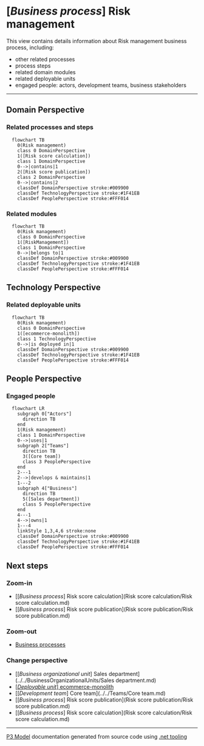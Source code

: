 ﻿
# [*Business process*] Risk management

This view contains details information about Risk management business process, including:
- other related processes
- process steps
- related domain modules
- related deployable units
- engaged people: actors, development teams, business stakeholders  

---



## Domain Perspective


### Related processes and steps

```mermaid
  flowchart TB
    0(Risk management)
    class 0 DomainPerspective
    1([Risk score calculation])
    class 1 DomainPerspective
    0-->|contains|1
    2([Risk score publication])
    class 2 DomainPerspective
    0-->|contains|2
    classDef DomainPerspective stroke:#009900
    classDef TechnologyPerspective stroke:#1F41EB
    classDef PeoplePerspective stroke:#FFF014
```

### Related modules

```mermaid
  flowchart TB
    0(Risk management)
    class 0 DomainPerspective
    1([RiskManagement])
    class 1 DomainPerspective
    0-->|belongs to|1
    classDef DomainPerspective stroke:#009900
    classDef TechnologyPerspective stroke:#1F41EB
    classDef PeoplePerspective stroke:#FFF014
```

## Technology Perspective


### Related deployable units

```mermaid
  flowchart TB
    0(Risk management)
    class 0 DomainPerspective
    1([ecommerce-monolith])
    class 1 TechnologyPerspective
    0-->|is deployed in|1
    classDef DomainPerspective stroke:#009900
    classDef TechnologyPerspective stroke:#1F41EB
    classDef PeoplePerspective stroke:#FFF014
```

## People Perspective


### Engaged people

```mermaid
  flowchart LR
    subgraph 0["Actors"]
      direction TB
    end
    1(Risk management)
    class 1 DomainPerspective
    0-->|uses|1
    subgraph 2["Teams"]
      direction TB
      3([Core team])
      class 3 PeoplePerspective
    end
    2---1
    2-->|develops & maintains|1
    1---2
    subgraph 4["Business"]
      direction TB
      5([Sales department])
      class 5 PeoplePerspective
    end
    4---1
    4-->|owns|1
    1---4
    linkStyle 1,3,4,6 stroke:none
    classDef DomainPerspective stroke:#009900
    classDef TechnologyPerspective stroke:#1F41EB
    classDef PeoplePerspective stroke:#FFF014
```

## Next steps


### Zoom-in

  - [[*Business process*] Risk score calculation](Risk score calculation/Risk score calculation.md)
  - [[*Business process*] Risk score publication](Risk score publication/Risk score publication.md)

### Zoom-out

- [Business processes](../../Business_Processes.md)

### Change perspective

- [[*Business organizational unit*] Sales department](../../BusinessOrganizationalUnits/Sales department.md)
- [[*Deployable unit*] ecommerce-monolith](../../DeployableUnits/ecommerce-monolith.md)
- [[*Development team*] Core team](../../Teams/Core team.md)
- [[*Business process*] Risk score publication](Risk score publication/Risk score publication.md)
- [[*Business process*] Risk score calculation](Risk score calculation/Risk score calculation.md)

---

[P3 Model](https://github.com/P3-model/P3-model) documentation generated from source code using [.net tooling](https://github.com/P3-model/P3-model-dotnet)